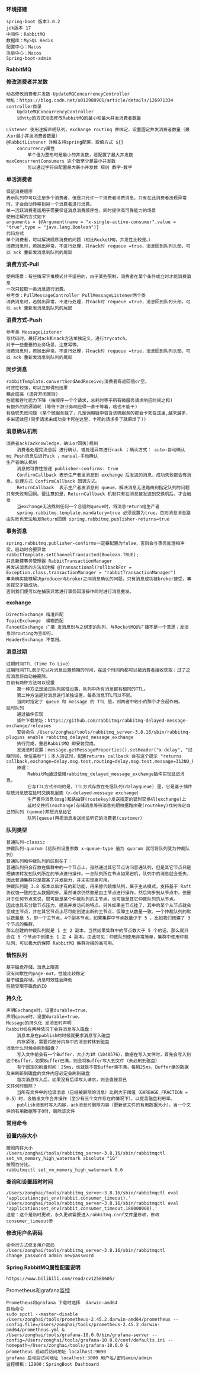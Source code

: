 
**环境搭建**
    
    spring-boot 版本3.0.2
    jdk版本 17 
    中间件：RabbitMQ
    数据库：MySQL Redis
    配置中心：Nacos
    注册中心：Nacos
    Spring-boot-admin

**RabbitMQ**

**修改消费者并发数**

    动态修改消费者并发数-UpdateMQConcurrencyController
    地址：https://blog.csdn.net/u012988901/article/details/126971334
    controller目录 
        UpdateMQConcurrencyController 
        以http的方式动态修改RabbitMQ的最小和最大并发消费者数量
    
    Listener 使用注解声明队列，exchange routing 并绑定，设置固定并发消费者数量（最大or最小并发消费者数量）
    @RabbitListener 注解支持spring配置，取值方式 ${} 
        concurrency属性 
            单个值为整形时是最小的并发数，若配置了最大并发数 maxConcurrentConsumers 这个数至少是最小并发数
            可以通过字符串配置最大最小并发数 规则 数字-数字

**单活消费者**
    
    保证消费顺序
    表示队列中可以注册多个消费者，但是只允许一个消费者消费消息，只有在此消费者出现异常时，才会自动转移到另一个消费者进行消费。
    单一活跃消费者适用于需要保证消息消费顺序性，同时提供高可靠能力的场景
    使用注解的方式如下
    arguments = {@Argument(name = "x-single-active-consumer",value = "true",type = "java.lang.Boolean")}
    代码方式
    单个消费者，可以解决顺序消费的问题（相比RocketMQ，并发性比较差。）
    消费消息时，若抛出异常，不进行处理，并nack时 requeue =true，消息回到队列头部，可以 ack 重新发消息到队列的尾部
**消费方式-Pull**

    使用场景：有些情况下推模式并不适用的，由于某些限制，消费者在某个条件成立时才能消费消息
    一次只拉取一条消息进行消费。
    参考类：PullMessageController PullMessageListener两个类
    消费消息时，若抛出异常，不进行处理，并nack时 requeue =true，消息回到队列头部，可以 ack 重新发消息到队列的尾部
**消费方式-Push**

    参考类 MessageListener
    写代码时，最好对ack和nack方法单独定义，进行trycatch。
    对于一些重要的业务场景，注意幂等。
    消费消息时，若抛出异常，不进行处理，并nack时 requeue =true，消息回到队列头部，可以 ack 重新发消息到队列的尾部

**同步消息**
    
    rabbitTemplate.convertSendAndReceive;消费者有返回值or空。
    时效性较强，可以立即得到结果
    耦合度高 (违背开闭原则)
    性能和吞吐能力下降 (按顺序一个个请求，总耗时等于所有微服务请求响应时间之和)
    有额外的资源消耗 (等待下游业务响应得一直干等着，啥也不能干)
    有级联失败问题 (某个微服务挂了，凡是调用链中包含该微服务的都会卡死在这里,越来越多，多米诺效应(同步请求未成功会卡死在这里，卡死的请求多了就麻烦了))

**消息确认机制**
    
    消费者ack(acknowledge，确认or回执)机制
        消费者处理完消息后 进行确认，或处理异常进行nack ；确认方式： auto-自动确认 mq Push消息后进行ack ，manual-手动确认
    生产者确认机制
        消息的可靠性投递 publisher-confirms: true
        ConfirmCallback 表示生产者发消息到 exchange 后发送的消息，成功失败都会有消息。处理方式 ConfirmCallback 回调方式。
        ReturnCallback  表示生产者发消息到 queue，解决消息无法路由到指定队列的问题 只有失败有回调。要注意的是，ReturnCallback 机制只有在消息被发送到交换机后，才会触发
        当exchange无法找到任何一个合适的queue时，将消息return给生产者
        spring.rabbitmq.template.mandatory=true 必须设置为true，否则消息消息路由失败也无法触发Return回调 spring.rabbitmq.publisher-returns=true
**事务消息**

    spring.rabbitmq.publisher-confirms一定要配置为false，否则会与事务处理相冲突，启动时会报异常
    rabbitTemplate.setChannelTransacted(Boolean.TRUE); 
    并且新建事务管理器 RabbitTransactionManager
    再发送消息的方法加注解 @Transactional(rollbackFor = Exception.class,transactionManager = "rabbitTransactionManager")
    事务确实能够解决producer与broker之间消息确认的问题，只有消息成功被broker接受，事务提交才能成功，
    否则我们便可以在捕获异常进行事务回滚操作同时进行消息重发。

**exchange**

    DirectExchange 精准匹配
    TopicExchange  模糊匹配
    FanoutExchange 广播 发消息到与之绑定的队列，与RocketMQ的广播不是一个意思；发消息时routing为空即可。
    HeaderExchange 不常用。

**消息过期**
    
    过期时间TTL（Time To Live）
    过期时间TTL表示可以对消息设置预期的时间，在这个时间内都可以被消费者接收获取；过了之后消息将自动被删除。
    目前有两种方法可以设置
        第一种方法是通过队列属性设置，队列中所有消息都有相同的TTL。
        第二种方法是对消息进行单独设置，每条消息TTL可以不同。
        当同时指定了 queue 和 message 的 TTL 值，则两者中较小的那个才会起作用。
    延时队列
        通过插件实现
        插件下载地址：https://github.com/rabbitmq/rabbitmq-delayed-message-exchange/releases
        安装命令 /Users/zonghai/tools/rabbitmq_server-3.8.16/sbin/rabbitmq-plugins enable rabbitmq_delayed_message_exchange
        执行完成，重启RabbitMQ 即安装完成。
        发消息时设置：message.getMessageProperties().setHeader("x-delay", "过期时间，单位毫秒")；本人测试时，配置returns callback 会有这个提示 "returns callback,exchange=delay.msg.test,routing=delay.msg.test,message=312NO_ROUTE"
        原理：
            RabbitMq通过使用rabbitmq_delayed_message_exchange插件实现延迟消息。
            它与TTL方式不同的是，TTL方式存放在死信队列(dalayqueue) 里，它是基于插件存放消息放在延时交换机里面（x-delayed-message exchange） 
            生产者将消息(msg)和路由键(routekey)发送指定的延时交换机(exchange)上
            延时交换机(exchange)存储消息等待消息到期根据路由键(routekey)找到绑定自己的队列 (queue)并把消息给它
            队列(queue)再把消息发送给监听它的消费者(customer）
**队列类型**  
    
    普通队列-classic
    仲裁队列-quorum (给队列设置参数 x-queue-type 值为 quorum 就可将队列变为仲裁队列)
    普通队列和仲裁队列的区别在于：
    普通队列只会存放在集群中的一个节点上，虽然通过其它节点访问普通队列，但是其它节点只是把请求转发到队列所在的节点进行操作。一旦队列所在节点如果宕机，队列中的消息就会丢失，因此普通集群只是提高了并发能力，并未实现高可用。
    仲裁队列是 3.8 版本以后才有的新功能，用来替代镜像队列，属于主从模式，支持基于 Raft 协议强一致的主从数据同步。虽然请求仍然都是由主节点进行操作，然后同步到从节点中。但是对于任何节点来说，既可能是某个仲裁队列的主节点，也可能是其它仲裁队列的从节点。
    因此也具有分散节点压力，提高并发访问的特点。另外如果主节点挂了，其中的某个从节点就会变成主节点，并在其它节点上尽可能创建出新的主节点，保障主从数量一致。一个仲裁队列的默认数量是 5，即一个主节点，4个副本节点，如果集群中节点数量少于 5 ，比如我们搭建了 3 个节点的集群，
    那么创建的仲裁队列就是 1 主 2 副本。当然如果集群中的节点数大于 5 个的话，那么就只会在 5 个节点中创建出 1 主 4 副本。由此可见：仲裁队列使用非常简单，集群中使用仲裁队列，可以极大的保障 RabbitMQ 集群对接的高可用。

**惰性队列**

    基于磁盘存储，消息上限高 
    没有间歇性的page-out，性能比较稳定
    基于磁盘存储，消息时效性会降低
    性能受限于磁盘的IO

**持久化**
    
    声明Exchange时，设置durable=true，
    声明queue时，设置durable=true，
    Message的持久化 发消息时声明 
    RabbitMQ在两种情况下会将消息写入磁盘：
        消息本身在publish的时候就要求消息写入磁盘
        内存紧张，需要将部分内存中的消息转移到磁盘
    消息什么时候会刷到磁盘？
        写入文件前会有一个Buffer，大小为1M（1048576），数据在写入文件时，首先会写入到这个Buffer，如果Buffer已满，则会将Buffer写入到文件（未必刷到磁盘）
        有个固定的刷盘时间：25ms，也就是不管Buffer满不满，每隔25ms，Buffer里的数据及未刷新到磁盘的文件内容必定会刷到磁盘
        每次消息写入后，如果没有后续写入请求，则会直接将已
    文件何时删除？
        当所有文件中的垃圾消息（已经被删除的消息）比例大于阈值（GARBAGE_FRACTION = 0.5）时，会触发文件合并操作（至少有三个文件存在的情况下），以提高磁盘利用率。
        publish消息时写入内容，ack消息时删除内容（更新该文件的有用数据大小），当一个文件的有用数据等于0时，删除该文件

**常用命令**

**设置内存大小**
    
    按照内存大小
    /Users/zonghai/tools/rabbitmq_server-3.8.16/sbin/rabbitmqctl set_vm_memory_high_watermark absolute "1G"
    按照百分比。
    rabbitmqctl set_vm_memory_high_watermark 0.6

**查询和设置超时时间**
    
    /Users/zonghai/tools/rabbitmq_server-3.8.16/sbin/rabbitmqctl eval 'application:get_env(rabbit,consumer_timeout).'
    /Users/zonghai/tools/rabbitmq_server-3.8.16/sbin/rabbitmqctl eval 'application:set_env(rabbit,consumer_timeout,180000000).'
    注意：这个是临时更改，永久更改需要进入rabbitmq.conf文件里修改，修改consumer_timeout参

**修改用户名密码**
    
    命令行方式修复用户密码
    /Users/zonghai/tools/rabbitmq_server-3.8.16/sbin/rabbitmqctl change_password admin newpassword

**Spring RabbitMQ属性配置说明**
    
    https://www.bilibili.com/read/cv12580605/

Prometheus和grafana监控
    
    Prometheus和grafana 下载时选择  darwin-amd64
    启动命令
    sudo spctl --master-disable
    /Users/zonghai/tools/prometheus-2.45.2.darwin-amd64/prometheus --config.file=/Users/zonghai/tools/prometheus-2.45.2.darwin-amd64/prometheus.yml &
    /Users/zonghai/tools/grafana-10.0.0/bin/grafana-server --config=/Users/zonghai/tools/grafana-10.0.0/conf/defaults.ini --homepath=/Users/zonghai/tools/grafana-10.0.0 &
    prometheus 启动后访问地址 localhost:9090
    grafana 启动后访问地址 localhost:3000 用户名/密码amin/admin
    监控模板：12900：SpringBoot Dashboard

